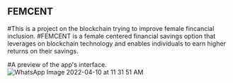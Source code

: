 ## FEMCENT

#This is a project on the blockchain trying to improve female fincancial inclusion.
#FEMCENT is a female centered financial savings option that leverages on blockchain technology and  enables individuals to earn higher returns on their savings.

#A preview of the app's interface.
![WhatsApp Image 2022-04-10 at 11 31 51 AM](https://user-images.githubusercontent.com/53540587/162609828-7f77b516-4d8c-4327-b03d-ca92f240772e.jpeg)
